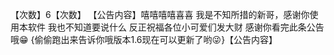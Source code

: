 【次数】6【次数】 
【公告内容】嘻嘻嘻嘻喜喜
我是不知所措的新哥，感谢你使用本软件
我也不知道要说什么
反正祝福各位小可爱们发大财
感谢你看完此条公告哦😁
{偷偷跑出来告诉你哦版本1.6现在可以更新了哟😜}【公告内容】
